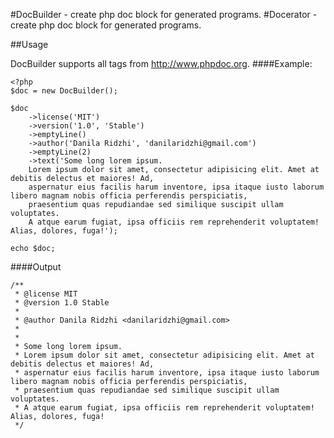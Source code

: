 #DocBuilder - create php doc block for generated programs.
#Docerator - create php doc block for generated programs.

##Usage

DocBuilder supports all tags from http://www.phpdoc.org.
####Example:
```
<?php
$doc = new DocBuilder();

$doc
    ->license('MIT')
    ->version('1.0', 'Stable')
    ->emptyLine()
    ->author('Danila Ridzhi', 'danilaridzhi@gmail.com')
    ->emptyLine(2)
    ->text('Some long lorem ipsum.
    Lorem ipsum dolor sit amet, consectetur adipisicing elit. Amet at debitis delectus et maiores! Ad,
    aspernatur eius facilis harum inventore, ipsa itaque iusto laborum libero magnam nobis officia perferendis perspiciatis,
    praesentium quas repudiandae sed similique suscipit ullam voluptates.
    A atque earum fugiat, ipsa officiis rem reprehenderit voluptatem! Alias, dolores, fuga!');

echo $doc;
```
####Output
```
/**
 * @license MIT
 * @version 1.0 Stable
 *
 * @author Danila Ridzhi <danilaridzhi@gmail.com>
 *
 *
 * Some long lorem ipsum.
 * Lorem ipsum dolor sit amet, consectetur adipisicing elit. Amet at debitis delectus et maiores! Ad,
 * aspernatur eius facilis harum inventore, ipsa itaque iusto laborum libero magnam nobis officia perferendis perspiciatis,
 * praesentium quas repudiandae sed similique suscipit ullam voluptates.
 * A atque earum fugiat, ipsa officiis rem reprehenderit voluptatem! Alias, dolores, fuga!
 */
```